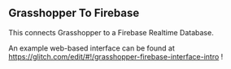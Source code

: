 ## Grasshopper To Firebase

This connects Grasshopper to a Firebase Realtime Database.

An example web-based interface can be found at https://glitch.com/edit/#!/grasshopper-firebase-interface-intro !
